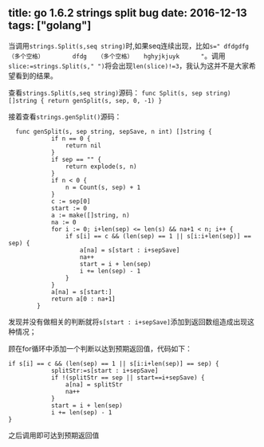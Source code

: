 title: go 1.6.2 strings split bug
date: 2016-12-13
tags: ["golang"]
---

当调用`strings.Split(s,seq string)`时,如果seq连续出现，比如`s=" dfdgdfg              （多个空格）        dfdg   （多个空格）   hghyjkjuyk      "`。调用`slice:=strings.Split(s," ")`将会出现`len(slice)!=3`，我认为这并不是大家希望看到的结果。

查看`strings.Split(s,seq string)`源码：
`func Split(s, sep string) []string { return genSplit(s, sep, 0, -1) }`

接着查看`strings.genSplit()`源码：
```
  func genSplit(s, sep string, sepSave, n int) []string {
			if n == 0 {
				return nil
			}
			if sep == "" {
				return explode(s, n)
			}
			if n < 0 {
				n = Count(s, sep) + 1
			}
			c := sep[0]
			start := 0
			a := make([]string, n)
			na := 0
			for i := 0; i+len(sep) <= len(s) && na+1 < n; i++ {
				if s[i] == c && (len(sep) == 1 || s[i:i+len(sep)] == sep) {
					a[na] = s[start : i+sepSave]
					na++
					start = i + len(sep)
					i += len(sep) - 1
				}
			}
			a[na] = s[start:]
			return a[0 : na+1]
		}
```

发现并没有做相关的判断就将`s[start : i+sepSave]`添加到返回数组造成出现这种情况；

顾在for循环中添加一个判断以达到预期返回值，代码如下：
```
if s[i] == c && (len(sep) == 1 || s[i:i+len(sep)] == sep) {
			splitStr:=s[start : i+sepSave]
			if !(splitStr == sep || start==i+sepSave) {
				a[na] = splitStr
				na++
			}
			start = i + len(sep)
			i += len(sep) - 1
}
```

之后调用即可达到预期返回值
